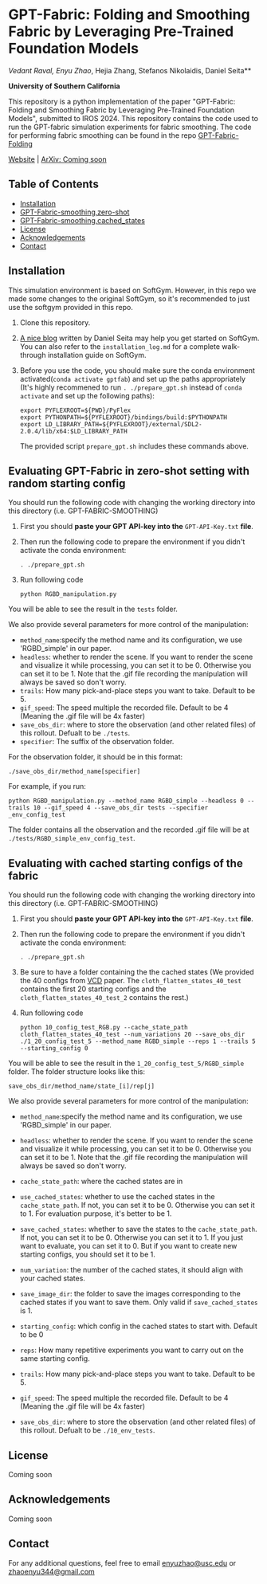 # GPT-Fabric: Folding and Smoothing Fabric by Leveraging Pre-Trained Foundation Models
**Vedant Raval*, Enyu Zhao*, Hejia Zhang, Stefanos Nikolaidis, Daniel Seita**

**University of Southern California**

This repository is a python implementation of the paper "GPT-Fabric: Folding and Smoothing Fabric by Leveraging Pre-Trained Foundation Models", submitted to IROS 2024. This repository contains the code used to run the GPT-fabric simulation experiments for fabric smoothing. The code for performing fabric smoothing can be found in the repo [GPT-Fabric-Folding](https://github.com/slurm-lab-usc/GPT-fabric-folding/tree/main)

[Website](https://sites.google.com/usc.edu/gpt-fabrics/home) | [ArXiv: Coming soon]()

## Table of Contents
* [Installation](#Installation)
* [GPT-Fabric-smoothing,zero-shot](#evaluating-gpt-fabric-in-zero-shot-setting-with-random-starting-config)
* [GPT-Fabric-smoothing,cached_states](#evaluating-with-cached-starting-configs-of-the-fabric)
* [License](#license)
* [Acknowledgements](#acknowledgements)
* [Contact](#contact)

## Installation



This simulation environment is based on SoftGym. However, in this repo we made some changes to the original SoftGym, so it's recommended to just use the softgym provided in this repo. 


1. Clone this repository.

2. [A nice blog](https://danieltakeshi.github.io/2021/02/20/softgym/) written by Daniel Seita may help you get started on SoftGym. You can also refer to the `installation_log.md` for a complete walk-through installation guide on SoftGym.

3. Before you use the code, you should make sure the conda environment activated(`conda activate gptfab`) and set up the paths appropriately (It's highly recommened to run `. ./prepare_gpt.sh` instead of `conda activate` and set up the following paths): 
   ~~~
   export PYFLEXROOT=${PWD}/PyFlex
   export PYTHONPATH=${PYFLEXROOT}/bindings/build:$PYTHONPATH
   export LD_LIBRARY_PATH=${PYFLEXROOT}/external/SDL2-2.0.4/lib/x64:$LD_LIBRARY_PATH
   ~~~
   The provided script `prepare_gpt.sh` includes these commands above.

## Evaluating GPT-Fabric in zero-shot setting with random starting config
You should run the following code with changing the working directory into this directory (i.e. GPT-FABRIC-SMOOTHING)

1. First you should **paste your GPT API-key into the** `GPT-API-Key.txt` **file**.

2. Then run the following code to prepare the environment if you didn't activate the conda environment:

    ```
    . ./prepare_gpt.sh
    ```

3. Run following code
    ```
    python RGBD_manipulation.py
    ```

You will be able to see the result in the `tests` folder.

We also provide several parameters for more control of the manipulation:
- `method_name`:specify the method name and its configuration, we use 'RGBD_simple' in our paper. 
- `headless`: whether to render the scene. If you want to render the scene and visualize it while processing, you can set it to be 0. Otherwise you can set it to be 1. Note that the .gif file recording the manipulation will always be saved so don't worry.
- `trails`: How many pick-and-place steps you want to take. Default to be 5.
- `gif_speed`: The speed multiple the recorded file. Default to be 4 (Meaning the .gif file will be 4x faster) 
- `save_obs_dir`: where to store the observation (and other related files) of this rollout. Defualt to be `./tests`.
- `specifier`: The suffix of the observation folder.

For the observation folder, it should be in this format:
```
./save_obs_dir/method_name[specifier]
```

For example, if you run:
```
python RGBD_manipulation.py --method_name RGBD_simple --headless 0 --trails 10 --gif_speed 4 --save_obs_dir tests --specifier _env_config_test
```

The folder contains all the observation and the recorded .gif file will be at `./tests/RGBD_simple_env_config_test`.

## Evaluating with cached starting configs of the fabric

You should run the following code with changing the working directory into this directory (i.e. GPT-FABRIC-SMOOTHING)

1. First you should **paste your GPT API-key into the** `GPT-API-Key.txt` **file**.

2. Then run the following code to prepare the environment if you didn't activate the conda environment:

    ```
    . ./prepare_gpt.sh
    ```

3. Be sure to have a folder containing the the cached states (We provided the 40 configs from [VCD](https://arxiv.org/abs/2105.10389) paper. The `cloth_flatten_states_40_test` contains the first 20 starting configs and the `cloth_flatten_states_40_test_2` contains the rest.)

4. Run following code
    ```
    python 10_config_test_RGB.py --cache_state_path cloth_flatten_states_40_test --num_variations 20 --save_obs_dir ./1_20_config_test_5 --method_name RGBD_simple --reps 1 --trails 5 --starting_config 0
    ```

You will be able to see the result in the `1_20_config_test_5/RGBD_simple` folder. The folder structure looks like this:

```
save_obs_dir/method_name/state_[i]/rep[j]
```


We also provide several parameters for more control of the manipulation:
- `method_name`:specify the method name and its configuration, we use 'RGBD_simple' in our paper. 
- `headless`: whether to render the scene. If you want to render the scene and visualize it while processing, you can set it to be 0. Otherwise you can set it to be 1. Note that the .gif file recording the manipulation will always be saved so don't worry.
- `cache_state_path`: where the cached states are in
- `use_cached_states`: whether to use the cached states in the `cache_state_path`. If not, you can set it to be 0. Otherwise you can set it to 1. For evaluation purpose, it's better to be 1. 
- `save_cached_states`: whether to save the states to the `cache_state_path`. If not, you can set it to be 0. Otherwise you can set it to 1. If you just want to evaluate, you can set it to 0. But if you want to create new starting configs, you should set it to be 1. 
- `num_variation`: the number of the cached states, it should align with your cached states.
- `save_image_dir`: the folder to save the images corresponding to the cached states if you want to save them. Only valid if `save_cached_states` is 1.

- `starting_config`: which config in the cached states to start with. Default to be 0
- `reps`: How many repetitive experiments you want to carry out on the same starting config.
- `trails`: How many pick-and-place steps you want to take. Default to be 5.
- `gif_speed`: The speed multiple the recorded file. Default to be 4 (Meaning the .gif file will be 4x faster) 
- `save_obs_dir`: where to store the observation (and other related files) of this rollout. Defualt to be `./10_env_tests`.

## License

Coming soon

## Acknowledgements

Coming soon

## Contact

For any additional questions, feel free to email [enyuzhao@usc.edu](enyuzhao@usc.edu) or [zhaoenyu344@gmail.com](zhaoenyu344@gmail.com)